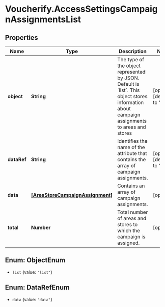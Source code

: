 # Voucherify.AccessSettingsCampaignAssignmentsList

## Properties

Name | Type | Description | Notes
------------ | ------------- | ------------- | -------------
**object** | **String** | The type of the object represented by JSON. Default is &#x60;list&#x60;. This object stores information about campaign assignments to areas and stores | [optional] [default to &#39;list&#39;]
**dataRef** | **String** | Identifies the name of the attribute that contains the array of campaign assignments. | [optional] [default to &#39;data&#39;]
**data** | [**[AreaStoreCampaignAssignment]**](AreaStoreCampaignAssignment.md) | Contains an array of campaign assignments. | [optional] 
**total** | **Number** | Total number of areas and stores to which the campaign is assigned. | [optional] 



## Enum: ObjectEnum


* `list` (value: `"list"`)





## Enum: DataRefEnum


* `data` (value: `"data"`)




